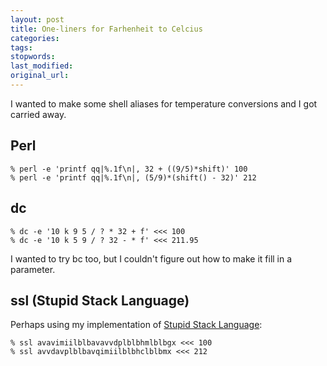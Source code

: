 ```yaml
---
layout: post
title: One-liners for Farhenheit to Celcius
categories:
tags:
stopwords:
last_modified:
original_url:
---
```


I wanted to make some shell aliases for temperature conversions and I got carried away.

<!--more-->

## Perl

    % perl -e 'printf qq|%.1f\n|, 32 + ((9/5)*shift)' 100
    % perl -e 'printf qq|%.1f\n|, (5/9)*(shift() - 32)' 212

## dc

	% dc -e '10 k 9 5 / ? * 32 + f' <<< 100
	% dc -e '10 k 5 9 / ? 32 - * f' <<< 211.95

I wanted to try bc too, but I couldn't figure out how to make it fill in a parameter.

## ssl (Stupid Stack Language)

Perhaps using my implementation of [Stupid Stack Language](https://github.com/briandfoy/perl-ssl):

	% ssl avavimiilblbavavvdplblbhmlblbgx <<< 100
	% ssl avvdavplblbavqimiilblbhclblbmx <<< 212
